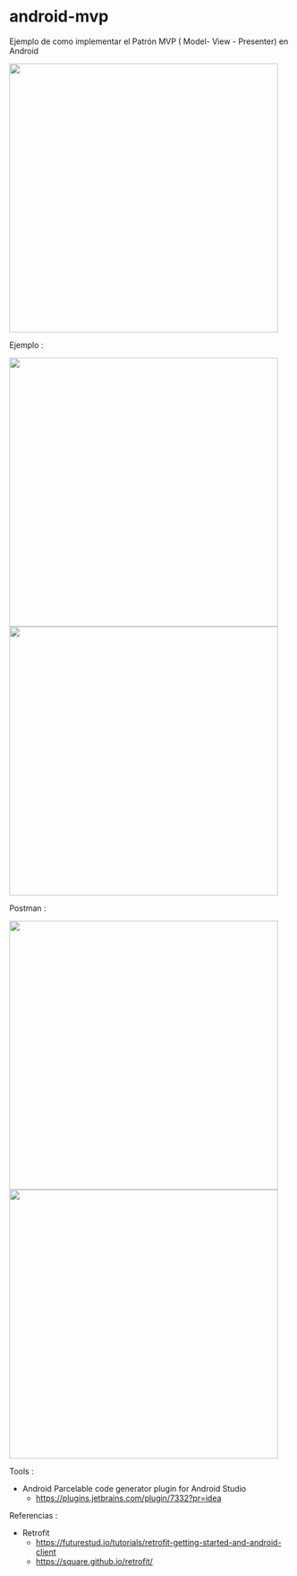 # android-mvp
Ejemplo de como implementar el Patrón MVP ( Model- View - Presenter) en Android

 <img src="https://github.com/emedinaa/android-mvp/blob/master/modelviewpresenter.png" height="480">

Ejemplo :

 <img src="https://github.com/emedinaa/android-mvp/blob/master/screenshot_app.png" height="480">
 <img src="https://github.com/emedinaa/android-mvp/blob/master/screenshot_app2.png" height="480">

Postman :

 <img src="https://github.com/emedinaa/android-mvp/blob/master/screenshot_login_error.png" height="480">
 
 <img src="https://github.com/emedinaa/android-mvp/blob/master/screenshot_login_success.png" height="480">
 

Tools :

 - Android Parcelable code generator plugin for Android Studio
   * https://plugins.jetbrains.com/plugin/7332?pr=idea


Referencias :

 - Retrofit
   * https://futurestud.io/tutorials/retrofit-getting-started-and-android-client
   * https://square.github.io/retrofit/


